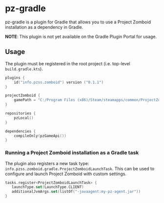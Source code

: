 # pz-gradle

pz-gradle is a plugin for Gradle that allows you to use a Project Zomboid installation as a dependency in Gradle.

**NOTE**: This plugin is not yet available on the Gradle Plugin Portal for usage.

## Usage

The plugin must be registered in the root project (i.e. top-level `build.gradle.kts`).

```kotlin
plugins {
    id("info.pzss.zomboid") version ("0.1.1")
}

projectZomboid {
    gamePath = "C:/Program Files (x86)/Steam/steamapps/common/ProjectZomboid"
}

repositories {
    pzLocal()
}

dependencies {
    compileOnly(pzGameApi())
}
```

### Running a Project Zomboid installation as a Gradle task

The plugin also registers a new task type: `info.pzss.zomboid.gradle.ProjectZomboidLaunchTask`.
This can be used to configure and launch Project Zomboid with custom settings.

```kotlin
tasks.register<ProjectZomboidLaunchTask> {
   launchType.set(LaunchType.CLIENT)
   additionalJvmArgs.set(listOf("-javaagent:my-pz-agent.jar"))
}
```
